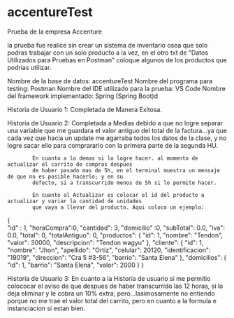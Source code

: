 # accentureTest
Prueba de la empresa Accenture

la prueba fue realice sin crear un sistema de inventario osea que solo podras trabajar con un solo producto a la vez, en el 
otro txt de "Datos Utilizados para Pruebas en Postman" coloque algunos de los productos que podrias utilizar.

Nombre de la base de datos: accentureTest
Nombre del programa para testing: Postman
Nombre del IDE utilizado para la prueba: VS Code 
Nombre del framework implementado: Spring (Spring Boot)d

Historia de Usuario 1: Completada de Manera Exitosa.

Historia de Usuario 2: Completada a Medias debido a que no logre separar una variable que me guardara el valor antiguo
			del total de la factura...ya que cada vez que hacia un update me agarraba todos los datos de la
			clase, y no logre sacar ello para comprararlo con la primera parte de la segunda HU.
			
			En cuanto a lo demas si lo logre hacer. al momento de actualizar el carrito de compras despues 
			de haber pasado mas de 5h, en el terminal muestra un mensaje de que no es posible hacerlo; y en su
			defecto, si a transcurrido menos de 5h si lo permite hacer.

			En cuanto al Actualizar es colocar el id del producto a actualizar y variar la cantidad de unidades
			que vaya a llevar del producto. Aqui coloco un ejemplo:

{  
    "id" : 1,
    "horaCompra":0,
    "cantidad": 3,
    "domicilio" :0,
    "subTotal": 0.0,
    "iva": 0.0,
    "total": 0,
    "totalAntiguo": 0,
    "productos": {
        "id": 1,
        "nombre": "Tendon",
        "valor": 30000,
        "descripcion": "Tendon wagyu"
    },
    "cliente": {
        "id": 1,
        "nombre": "Jhon",
        "apellido": "Ortiz",
        "celular": 20120,
        "identificacion": "19019",
        "direccion": "Cra 5 #3-56",
        "barrio": "Santa Elena"
    },
    "domicilios": {
        "id": 1,
        "barrio": "Santa Elena",
        "valor": 2000
    }
}

Historia de Usuario 3: En cuanto a la Historia de usuario si me permitio colococar el aviso de que despues de haber transcurrido
			las 12 horas, si lo deja eliminar y le cobra un 10% extra; pero...lasimosamente no entiendo porque no me 
			trae el valor total del carrito, pero en cuanto a la formula e instanciacion si estan bien.
